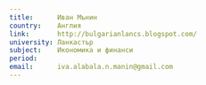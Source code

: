 ```yaml
---
title:      Иван Мънин
country:    Англия
link:       http://bulgarianlancs.blogspot.com/
university: Ланкастър
subject:    Икономика и финанси
period:     
email:      iva.alabala.n.manin@gmail.com
---
```

